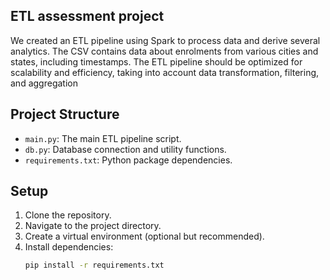 
## ETL assessment project 
We created an ETL pipeline using Spark to process 
data and derive several analytics. The CSV contains data about enrolments from various
cities and states, including timestamps. The ETL pipeline should be optimized for
scalability and efficiency, taking into account data transformation, filtering, and
aggregation
<br>
## Project Structure 

- `main.py`: The main ETL pipeline script.
- `db.py`: Database connection and utility functions.
- `requirements.txt`: Python package dependencies.


## Setup
1. Clone the repository.
2. Navigate to the project directory.
3. Create a virtual environment (optional but recommended).
4. Install dependencies:
   ```bash
   pip install -r requirements.txt
   
